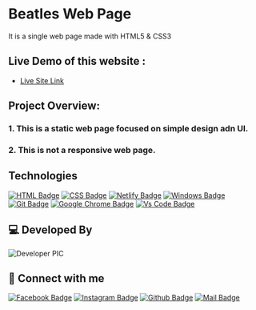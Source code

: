 # Beatles Web Page

It is a single web page made with HTML5 & CSS3

## Live Demo of this website :

- [Live Site Link](https://tafsiruzzaman.github.io/beatles/)

## Project Overview:

### 1. This is a static web page focused on simple design adn UI.
### 2. This is not a responsive web page. 

## Technologies

[![HTML Badge](https://img.shields.io/badge/HTML5-E34F26?style=for-the-badge&logo=html5&logoColor=white)](https://github.com/tafsiruzzaman)
[![CSS Badge](https://img.shields.io/badge/CSS3-1572B6?style=for-the-badge&logo=css3&logoColor=white)](https://github.com/tafsiruzzaman)
[![Netlify Badge](https://img.shields.io/badge/Netlify-00C7B7?style=for-the-badge&logo=netlify&logoColor=white)](https://github.com/tafsiruzzaman)
[![Windows Badge](https://img.shields.io/badge/Windows-0078D6?style=for-the-badge&logo=windows&logoColor=white)](https://github.com/tafsiruzzaman)
[![Git Badge](https://img.shields.io/badge/git-f34f29?style=for-the-badge&logo=git&logoColor=white)](https://github.com/tafsiruzzaman)
[![Google Chrome Badge](https://img.shields.io/badge/google_chrome-556532?style=for-the-badge&logo=googlechrome&logoColor=white)](https://github.com/tafsiruzzaman)
[![Vs Code Badge](https://img.shields.io/badge/Visual_Studio_Code-0078D6?style=for-the-badge&logo=visualstudiocode&logoColor=white)](https://code.visualstudio.com/)

## 💻 Developed By

![Developer PIC](https://avatars.githubusercontent.com/u/86625968?s=40&v=4)

## 🚀 Connect with me

[![Facebook Badge](https://img.shields.io/badge/Facebook-1877F2?style=for-the-badge&logo=facebook&logoColor=white)](https://www.facebook.com/tafsirjaman.mahi/)
[![Instagram Badge](https://img.shields.io/badge/Instagram-E4405F?style=for-the-badge&logo=instagram&logoColor=white)](https://www.instagram.com/tafsiruzzamann/)
[![Github Badge](https://img.shields.io/badge/GitHub-100000?style=for-the-badge&logo=github&logoColor=white)](https://github.com/tafsiruzzaman)
[![Mail Badge](https://img.shields.io/badge/Gmail-D14836?style=for-the-badge&logo=gmail&logoColor=white)](mailto:tafsirjaman100@gamail.com)